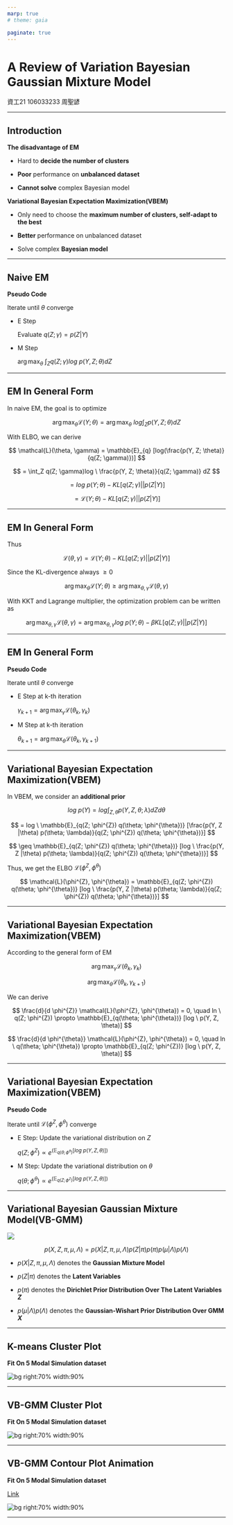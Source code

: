 ```yaml
---
marp: true
# theme: gaia

paginate: true
---
```


# A Review of Variation Bayesian Gaussian Mixture Model

資工21 106033233 周聖諺

---

## Introduction

**The disadvantage of EM**

- Hard to **decide the number of clusters**
  
- **Poor** performance on **unbalanced dataset**
  
- **Cannot solve** complex Bayesian model


**Variational Bayesian Expectation Maximization(VBEM)**

- Only need to choose the **maximum number of clusters, self-adapt to the best**

- **Better** performance on unbalanced dataset
  
- Solve complex **Bayesian model**

---

## Naive EM

**Pseudo Code**

Iterate until $\theta$ converge
- E Step
  
  Evaluate $q(Z; \gamma) = p(Z|Y)$
- M Step
  
  $\arg \max_{\theta} \ \int_Z q(Z; \gamma) log \ p(Y, Z; \theta) dZ$

---

## EM In General Form

In naive EM, the goal is to optimize

$$
\arg \max_{\theta} \mathcal{L}(Y; \theta) = \arg \max_{\theta} \ log \int_{Z} p(Y, Z; \theta) dZ
$$

With ELBO, we can derive

$$
\mathcal{L}(\theta, \gamma) = \mathbb{E}_{q} [log(\frac{p(Y, Z; \theta)}{q(Z; \gamma)})]
$$

$$
= \int_Z q(Z; \gamma)log \ \frac{p(Y, Z; \theta)}{q(Z; \gamma)} dZ
$$

$$
= log \ p(Y; \theta) - KL[q(Z; \gamma) || p(Z|Y)]
$$

$$
= \mathcal{L}(Y; \theta) - KL[q(Z; \gamma) || p(Z|Y)]
$$

---

## EM In General Form

Thus

$$
\mathcal{L}(\theta, \gamma) = \mathcal{L}(Y; \theta) - KL[q(Z; \gamma) || p(Z|Y)]
$$

Since the KL-divergence always $\geq 0$

$$
\arg \max_{\theta} \mathcal{L}(Y; \theta) \geq \arg \max_{\theta, \gamma} \mathcal{L}(\theta, \gamma)
$$

With KKT and Lagrange multiplier, the optimization problem can be written as

$$
\arg \max_{\theta, \gamma} \mathcal{L}(\theta, \gamma) = \arg \max_{\theta, \gamma} log \ p(Y; \theta) - \beta KL[q(Z; \gamma) || p(Z|Y)]
$$

---

## EM In General Form

**Pseudo Code**

Iterate until $\theta$ converge
- E Step at k-th iteration
  
  $\gamma_{k+1} = \arg \max_{\gamma} \mathcal{L}(\theta_{k}, \gamma_{k})$
- M Step at k-th iteration
  
  $\theta_{k+1} = \arg \max_{\theta} \mathcal{L}(\theta_{k}, \gamma_{k+1})$

---

## Variational Bayesian Expectation Maximization(VBEM)

In VBEM, we consider an **additional prior**

$$
log \ p(Y) = log \int_{Z, \theta} p(Y, Z, \theta; \lambda) dZ d\theta
$$

$$
= log \ \mathbb{E}_{q(Z; \phi^{Z}) q(\theta; \phi^{\theta})} [\frac{p(Y, Z |\theta) p(\theta; \lambda)}{q(Z; \phi^{Z}) q(\theta; \phi^{\theta})}]
$$

$$
\geq \mathbb{E}_{q(Z; \phi^{Z}) q(\theta; \phi^{\theta})} [log \  \frac{p(Y, Z |\theta) p(\theta; \lambda)}{q(Z; \phi^{Z}) q(\theta; \phi^{\theta})}]
$$

Thus, we get the ELBO $\mathcal{L}(\phi^{Z}, \phi^{\theta})$

$$
\mathcal{L}(\phi^{Z}, \phi^{\theta}) = \mathbb{E}_{q(Z; \phi^{Z}) q(\theta; \phi^{\theta})} [log \  \frac{p(Y, Z |\theta) p(\theta; \lambda)}{q(Z; \phi^{Z}) q(\theta; \phi^{\theta})}]
$$

---

## Variational Bayesian Expectation Maximization(VBEM)

According to the general form of EM

$$
\arg \max_{\gamma} \mathcal{L}(\theta_{k}, \gamma_{k})
$$

$$
\arg \max_{\theta} \mathcal{L}(\theta_{k}, \gamma_{k+1})
$$

We can derive

$$
\frac{d}{d \phi^{Z}} \mathcal{L}(\phi^{Z}, \phi^{\theta}) = 0, \quad ln \ q(Z; \phi^{Z}) \propto \mathbb{E}_{q(\theta; \phi^{\theta})} [log \ p(Y, Z, \theta)]
$$

$$
\frac{d}{d \phi^{\theta}} \mathcal{L}(\phi^{Z}, \phi^{\theta}) = 0, \quad ln \ q(\theta; \phi^{\theta}) \propto \mathbb{E}_{q(Z; \phi^{Z})} [log \ p(Y, Z, \theta)]
$$

---

## Variational Bayesian Expectation Maximization(VBEM)

**Pseudo Code**

Iterate until $\mathcal{L}(\phi^Z, \phi^{\theta})$ converge
- E Step: Update the variational distribution on $Z$
  
  $q(Z; \phi^{Z}) \propto e^{(\mathbb{E}_{q(\theta; \phi^{\theta})} [log \ p(Y, Z, \theta)])}$
- M Step: Update the variational distribution on $\theta$
  
  $q(\theta; \phi^{\theta}) \propto e^{(\mathbb{E}_{q(Z; \phi^{Z})} [log \ p(Y, Z, \theta)])}$

---

## Variational Bayesian Gaussian Mixture Model(VB-GMM)

![](./imgs/graphical_model.png)

$$
p(X, Z, \pi, \mu, \Lambda) = p(X | Z, \pi, \mu, \Lambda) p(Z | \pi) p(\pi) p(\mu | \Lambda) p(\Lambda)
$$

- $p(X | Z, \pi, \mu, \Lambda)$ denotes the **Gaussian Mixture Model**

- $p(Z | \pi)$ denotes the **Latent Variables**

- $p(\pi)$ denotes the **Dirichlet Prior Distribution Over The Latent Variables $Z$** 

- $p(\mu | \Lambda) p(\Lambda)$ denotes the **Gaussian-Wishart Prior Distribution Over GMM $X$**

---

## K-means Cluster Plot

**Fit On 5 Modal Simulation dataset**

![bg right:70% width:90%](./simulate/kmean.jpg)
<!-- ![bg width:90%](./simulate/kmean.jpg) -->
<!-- ![bg width:90%](./simulate/vbgmm.jpg) -->

---

## VB-GMM Cluster Plot

**Fit On 5 Modal Simulation dataset**

![bg right:70% width:90%](./simulate/kmean.jpg)

---

## VB-GMM Contour Plot Animation

**Fit On 5 Modal Simulation dataset**

[Link](https://github.com/FrankCCCCC/math_new/blob/master/statistical_computing/Mid/simulate/animate.gif)

![bg right:70% width:90%](./simulate/animate.gif)

---


